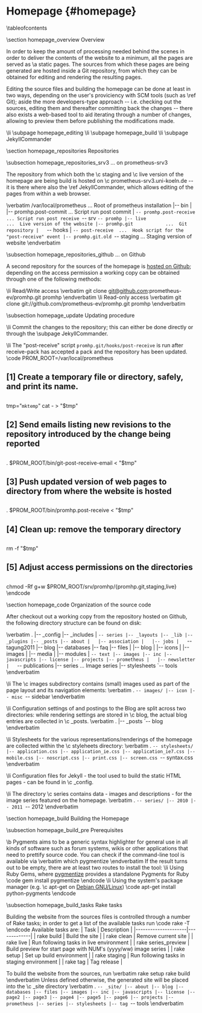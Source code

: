 
Homepage    {#homepage}
========

\tableofcontents

\section homepage_overview Overview

In order to keep the amount of processing needed behind the scenes in order to
deliver the contents of the website to a minimum, all the pages are served as
\a static pages. The sources from which these pages are being generated are
hosted inside a Git repository, from which they can be obtained for editing
and rendering the resulting pages.

Editing the source files and building the homepage can be done at least in two
ways, depending on the user's proviciency with SCM tools (such as \ref Git);
aside the more developers-type approach -- i.e. checking out the sources, editing
them and thereafter committing back the changes -- there also exists a web-based
tool to aid iterating through a number of changes, allowing to preview them
before publishing the modifications made.

\li \subpage homepage_editing
\li \subpage homepage_build
\li \subpage JekyllCommander

\section homepage_repositories Repositories

\subsection homepage_repositories_srv3 ... on prometheus-srv3

The repository from which both the \c staging and \c live version of the
homepage are being build is hosted on \c prometheus-srv3.uni-koeln.de -- it
is there where also the \ref JekyllCommander, which allows editing of the pages
from within a web browser.

\verbatim
/var/local/prometheus                        ...  Root of prometheus installation
           |-- bin
           |   |-- promhp.post-commit        ... Script run post commit
           |   `-- promhp.post-receive       ... Script run post receive
           `-- srv
               `-- promhp
                   |-- live                  ...  Live version of the website
                   |-- promhp.git            ...  Git repository
                   |   `-- hooks
                   |       `-- post-receive  ...  Hook script for the "post-receive" event
                   |-- promhp.git.old
                   `-- staging               ...  Staging version of website
\endverbatim

\subsection homepage_repositories_github ... on Github

A second repository for the sources of the homepage is
[hosted on Github](https://github.com/prometheus-ev/promhp); depending on the
access permission a working copy can be obtained through one of the following
methods:

\li Read/Write access
\verbatim
git clone git@github.com:prometheus-ev/promhp.git promhp
\endverbatim
\li Read-only access
\verbatim
git clone git://github.com/prometheus-ev/promhp.git promhp
\endverbatim

\subsection homepage_update Updating procedure

\li Commit the changes to the repository; this can either be done directly or through the \subpage JekyllCommander.

\li The "post-receive" script `promhp.git/hooks/post-receive` is run after receive-pack has accepted a pack and the repository has been updated.
\code
PROM_ROOT=/var/local/prometheus

##
## [1] Create a temporary file or directory, safely, and print its name.
##
tmp="`mktemp`"
cat - > "$tmp"

##
## [2] Send emails listing new revisions to the repository introduced by the change being reported
##
. $PROM_ROOT/bin/git-post-receive-email < "$tmp"

##
## [3] Push updated version of web pages to directory from where the website is hosted
##
. $PROM_ROOT/bin/promhp.post-receive < "$tmp"

##
## [4] Clean up: remove the temporary directory
##
rm -f "$tmp"

##
## [5] Adjust access permissions on the directories
##
chmod -Rf g+w $PROM_ROOT/srv/promhp/{promhp.git,staging,live}
\endcode

\section homepage_code Organization of the source code

After checkout out a working copy from the repository hosted on Github,
the following directory structure can be found on disk:

\verbatim
.
|-- _config
|-- _includes
|   `-- series
|-- _layouts
|-- _lib
|-- _plugins
|-- _posts
|-- about
|   |-- association
|   |-- jobs
|   `-- tagung2011
|-- blog
|-- databases
|-- faq
|-- files
|   |-- blog
|   |-- icons
|   |-- images
|   |-- media
|   |-- modules
|   `-- text
|-- images
|-- inc
|-- javascripts
|-- license
|-- projects
|-- prometheus
|   |-- newsletter
|   `-- publications
|-- series                            ...  Image series
|-- stylesheets
`-- tools
\endverbatim

\li The \c images subdirectory contains (small) images used as part of the
page layout and its navigation elements:
\verbatim
.
`-- images/
    |-- icon
    |-- misc
    `-- sidebar
\endverbatim

\li Configuration settings of and postings to the Blog are split across two
directories: while rendering settings are stored in \c blog, the actual
blog entries are collected in \c _posts.
\verbatim
.
|-- _posts
`-- blog
\endverbatim

\li Stylesheets for the various representations/renderings of the homepage
are collected within the \c styleheets directory:
\verbatim
.
`-- stylesheets/
    |-- application.css
    |-- application_ie.css
    |-- application_ie7.css
    |-- mobile.css
    |-- noscript.css
    |-- print.css
    |-- screen.css
    `-- syntax.css
\endverbatim

\li Configuration files for Jekyll - the tool used to build the static HTML
pages - can be found in \c _config.

\li The directory \c series contains data - images and descriptions - for the
image series featured on the homepage.
\verbatim
.
`-- series/
    |-- 2010
    |-- 2011
    `-- 2012
\endverbatim

\section homepage_build Building the Homepage

\subsection homepage_build_pre Prerequisites

\b Pygments aims to be a generic syntax highlighter for general use in all
kinds of software such as forum systems, wikis or other applications that need
to prettify source code. You can check if the command-line tool is available
via
\verbatim
which pygmentize
\endverbatim
If the result turns out to be empty, there are at least two routes to install
the tool:
\li Using Ruby Gems, where [pygmentize](https://github.com/djanowski/pygmentize)
provides a standalone Pygments for Ruby
\code
gem install pygmentize
\endcode
\li Using the system's package manager (e.g. \c apt-get on
[Debian GNU/Linux](http://www.debian.org))
\code
apt-get install python-pygments
\endcode

\subsection homepage_build_tasks Rake tasks

Building the website from the sources files is controlled through a number of
Rake tasks; in order to get a list of the available tasks run
\code
rake -T
\endcode
Available tasks are:
| Task                | Description |
|---------------------|-------------|
| rake build          | Build the site |
| rake clean          | Remove current site |
| rake live           | Run following tasks in live environment |
| rake series_preview | Build preview for start page with NUM's (yyyy/ww) image series |
| rake setup          | Set up build environment |
| rake staging        | Run following tasks in staging environment |
| rake tag            | Tag release |

To build the website from the sources, run
\verbatim
rake setup
rake build
\endverbatim
Unless defined otherwise, the generated site will be placed into the \c _site
directory
\verbatim
.
`-- _site/
    |-- about
    |-- blog
    |-- databases
    |-- files
    |-- images
    |-- inc
    |-- javascripts
    |-- license
    |-- page2
    |-- page3
    |-- page4
    |-- page5
    |-- page6
    |-- projects
    |-- prometheus
    |-- series
    |-- stylesheets
    |-- tag
    `-- tools
\endverbatim
